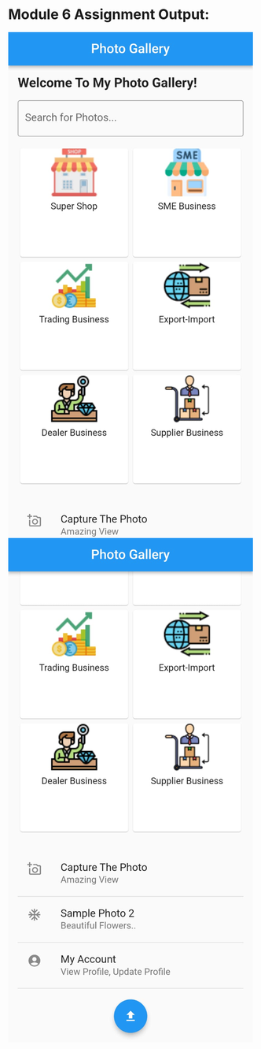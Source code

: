 # Module 6 Assignment Output:

![First Output](images/module-6-assignment-output-1.jpeg)
![Second Output](images/module-6-assignment-output-2.jpeg)
